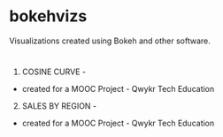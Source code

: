 # bokehvizs
Visualizations created using Bokeh and other software.
#
#
1. COSINE CURVE -
* created for a MOOC Project - Qwykr Tech Education

2. SALES BY REGION -
* created for a MOOC Project - Qwykr Tech Education



